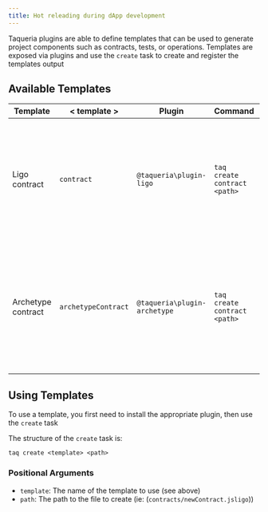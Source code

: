 ```yaml
---
title: Hot releading during dApp development
---
```


Taqueria plugins are able to define templates that can be used to generate project components such as contracts, tests, or operations. Templates are exposed via plugins and use the `create` task to create and register the templates output

## Available Templates

| Template           | < template >         | Plugin                      | Command                       | Description                                                                                                        |
|--------------------|----------------------|------------------------------|------------------------------|--------------------------------------------------------------------------------------------------------------------|
| Ligo contract      | `contract`           | `@taqueria\plugin-ligo`      | `taq create contract <path>` | Instantiates a new Ligo contract at the provided `<path>` and registers the contract in the contract registry      |
| Archetype contract | `archetypeContract`  | `@taqueria\plugin-archetype` | `taq create contract <path>` | Instantiates a new Archetype contract at the provided `<path>` and registers the contract in the contract registry |

## Using Templates

To use a template, you first need to install the appropriate plugin, then use the `create` task

The structure of the `create` task is:

```shell
taq create <template> <path>
```

### Positional Arguments

- `template`: The name of the template to use (see above)
- `path`: The path to the file to create (ie: (`contracts/newContract.jsligo`))
